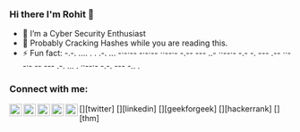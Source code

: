 ### Hi there I'm Rohit 👋

<!--
**rohitranasj/rohitranasj** is a ✨ _special_ ✨ repository because its `README.md` (this file) appears on your GitHub profile.

Here are some ideas to get you started:
-->
- 🔭 I’m a Cyber Security Enthusiast
- 🌱 Probably Cracking Hashes while you are reading this.
- ⚡ Fun fact: -.-. .... . . .-. ... -·-·-- -·-·-- ··--·- -.-- --- ..- ··--·- -.- -. --- .-- ··--·- -- --- .-. ... . ··--·- -.-. --- -.. .


### Connect with me:

[<img align="left" alt="rohitranasj | Twitter" width="22px" src="https://www.flaticon.com/svg/vstatic/svg/733/733579.svg?token=exp=1616268366~hmac=d6c723bb138cf536ea9357c434407736" />][twitter]
[<img align="left" alt="rohitranasj | LinkedIn" width="22px" src="https://www.flaticon.com/svg/vstatic/svg/174/174857.svg?token=exp=1616268246~hmac=3b99284118e5ae9122a29db4c22f6877" />][linkedin]
[<img align="left" alt="rohitranasj | GeeksforGeek" width="22px" src="https://img.icons8.com/color/2x/GeeksforGeeks.png" />][geekforgeek]
[<img align="left" alt="rohitranasj | Hackerrank" width="22px" src="https://upload.wikimedia.org/wikipedia/commons/thumb/4/40/HackerRank_Icon-1000px.png/480px-HackerRank_Icon-1000px.png" />][hackerrank]
[<img align="left" alt="rohitranasj | TryHackME" width="22px" src="https://assets.tryhackme.com/img/favicon.png" />][thm]

<br/><br/>



